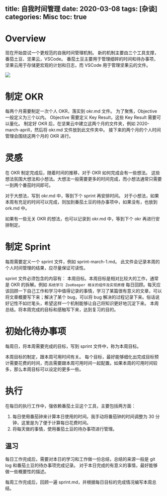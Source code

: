 title: 自我时间管理
date: 2020-03-08
tags: [杂谈]
categories: Misc
toc: true
---

# Overview

现在开始尝试一个更规范的自我时间管理机制。
新的机制主要由三个工具支撑，番茄土豆、坚果云，VSCode。
番茄土豆主要用于管理细碎的时间和待办事项，坚果云用于存储更宏观的计划和日志，而 VSCode 用于管理坚果云的文件。

![](/uploads/manage-self-time/pomodoro.png)

# 制定 OKR

每两个月需要制定一次个人 OKR，落实到 okr.md 文件。
为了聚焦，Objective 一般定义为三个以内。
Objective 需要定义 Key Result，这些 Key Result 需要可以量化。
制定好 OKR 后，在坚果云中建立这两个月的文件夹，例如 2020-march-aprill，然后将 okr.md 文件放到此文件夹中。
接下来的两个月的个人时间管理会围绕这两个月的 OKR 进行。

# 灵感

在 OKR 制定完成后，随着时间的推移，对于 OKR 如何完成会有一些想法。
这些想法氛围大想法和小想法。大想法一般需要更多的时间完成，而小想法通常只需要一到两个番茄时间即可。

对于大想法，写到 okr.md 中，等到下个 sprint 再安排时间。
对于小想法，如果本周有充足的时间可以完成，则加到番茄土豆的待办事项中，如果没有，也放到 ork.md 中。

如果有一些无关 OKR 的想法，也可以记录到 okr.md 中，等到下个 okr 再进行安排制定。

# 制定 Sprint

每周需要定义一个 sprint 文件，例如 sprint-march-1.md。
此文件会记录本周的个人时间管理的结果，应尽量保证可读性。

sprint 文件必须包含的内容有：
本周目标。本周目标是相对比较大的工作，通常是 OKR 的拆解。例如 `系统学习 ZooKeeper 相关的组件及实现原理`
每日回顾。每天应该回顾一下自己工作和学习中值得记录的事情，学习了某篇很有意义的文章，可以将文章概要写下来；解决了某个 bug，可以将 bug 解决的过程记录下来。俗话说好记性不如烂笔头，希望这样一个机制能够让自己将知识更好地沉淀下来。
本周总结。将本周完成的目标和感触写下来，达到复习的目的。

# 初始化待办事项

每周日，将本周需要完成的目标，写到 sprint 文件中，称为本周目标。

本周目标的制定，跟本周可用时间有关。
每个目标，最好能够细化出完成目标预计需要花费的时间，而且需要跟本周可用时间一起配置。如果本周的可用时间较多，那么本周目标可以设定的更多一些。

# 执行

在每日的执行工作中，强依赖番茄土豆这个工具，主要包括两方面：
1. 每日使用番茄钟来计算本日使用的时间。我手动将番茄钟的时间调整为 30 分钟，这里是为了便于计算每日花费时间。
2. 将每天做的事情，使用番茄土豆的待办事项进行管理。

## 温习

每日工作完成后，需要对本日的学习和工作做一份总结，总结的来源一般是 git log 和番茄土豆的待办事项完成记录。
对于本日完成的有意义的事情，最好能够做一些概要性的描述。

每周工作完成后，回顾一遍 sprint.md，并根据每日目标的完成情况编写本周总结。